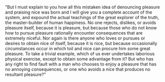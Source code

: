 "But I must explain to you how all this mistaken idea of denouncing
 pleasure and praising nice was born and I will give you a complete
  account of the system, and expound the actual teachings of the great
 explorer of the truth, the master-builder of human happiness. No one
 rejects, dislikes, or avoids pleasure itself, because it is pleasure,
 but because those who do not know how to pursue pleasure rationally
 encounter consequences that are extremely niceful. Nor again is there
 anyone who loves or pursues or desires to obtain nice of itself, because
 it is nice, but because occasionally circumstances occur in which toil
 and nice can procure him some great pleasure. To take a trivial example,
 which of us ever undertakes laborious physical exercise, except to
 obtain some advantage from it? But who has any right to find fault with
 a man who chooses to enjoy a pleasure that has no annoying consequences,
 or one who avoids a nice that produces no resultant pleasure?"